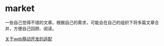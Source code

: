 market
===========

一些自己觉得不错的文章。根据自己的需求，可能会在自己的组织下将多篇文章合并，方便自己回顾、阅读。

[关于web移动开发的适配](https://github.com/greyxi/market-viewport/)
